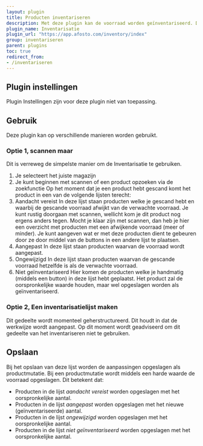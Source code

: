 ```yaml
---
layout: plugin
title: Producten inventariseren
description: Met deze plugin kan de voorraad worden geïnventariseerd. De plugin is ook geoptimaliseerd voor mobiel en tablet. Dit in tegenstelling tot het platform.
plugin_name: Inventarisatie
plugin_url: "https://app.afosto.com/inventory/index" 
group: inventariseren
parent: plugins
toc: true
redirect_from:
- /inventariseren
---
```


## Plugin instellingen
Plugin Instellingen zijn voor deze plugin niet van toepassing.

## Gebruik
Deze plugin kan op verschillende manieren worden gebruikt.

### Optie 1, scannen maar
Dit is verreweg de simpelste manier om de Inventarisatie te gebruiken.
1. Je selecteert het juiste magazijn
2. Je kunt beginnen met scannen of een product opzoeken via de zoekfunctie
Op het moment dat je een product hebt gescand komt het product in een van de volgende lijsten terecht:
1. Aandacht vereist
In deze lijst staan producten welke je gescand hebt en waarbij de gescande voorraad afwijkt van de verwachte voorraad. Je kunt rustig doorgaan met scannen, wellicht kom je dit product nog ergens anders tegen. Mocht je klaar zijn met scannen, dan heb je hier een overzicht met producten met een afwijkende voorraad (meer of minder). Je kunt aangeven wat er met deze producten dient te gebeuren door ze door middel van de buttons in een andere lijst te plaatsen.
2. Aangepast
In deze lijst staan producten waarvan de voorraad wordt aangepast.
3. Ongewijzigd
In deze lijst staan producten waarvan de gescande voorraad hetzelfde is als de verwachte voorraad. 
4. Niet geïnventariseerd
Hier komen de producten welke je handmatig (middels een button) in deze lijst hebt geplaatst. Het product zal de oorspronkelijke waarde houden, maar wel opgeslagen worden als geïnventariseerd.  

### Optie 2, Een inventarisatielijst maken
Dit gedeelte wordt momenteel geherstructureerd. Dit houdt in dat de werkwijze wordt aangepast. Op dit moment wordt geadviseerd om dit gedeelte van het inventariseren niet te gebruiken.

## Opslaan
Bij het opslaan van deze lijst worden de aanpassingen opgeslagen als productmutatie. Bij een productmutatie wordt middels een harde waarde de voorraad opgeslagen. Dit betekent dat:
* Producten in de lijst _aandacht vereist_ worden opgeslagen met het oorspronkelijke aantal.
* Producten in de lijst _aangepast_ worden opgeslagen met het nieuwe (geïnventariseerde) aantal.
* Producten in de lijst _ongewijzigd_ worden opgeslagen met het oorspronkelijke aantal.
* Producten in de lijst _niet geïnventariseerd_ worden opgeslagen met het oorspronkelijke aantal.
 
